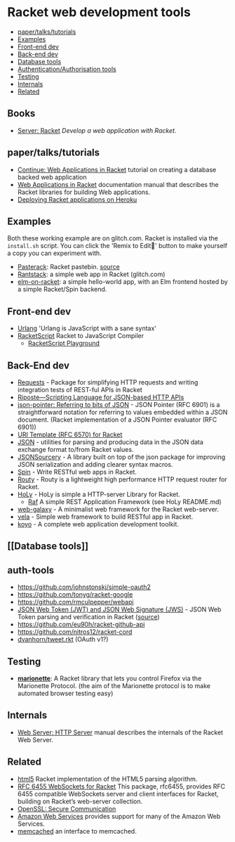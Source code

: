 # Racket web development tools

* [paper/talks/tutorials](#papertalkstutorials)
* [Examples](#examples)
* [Front-end dev](#front-end-dev)
* [Back-end dev](#back-end-dev)
* [Database tools](#database-tools)
* [Authentication/Authorisation tools](#auth-tools)
* [Testing](#testing)
* [Internals](#internals)
* [Related](#related)


## Books 

* [Server: Racket](http://serverracket.com/) _Develop a web application with Racket._

## paper/talks/tutorials

* [Continue: Web Applications in Racket](https://docs.racket-lang.org/continue) tutorial on creating a database backed web application
* [Web Applications in Racket](https://docs.racket-lang.org/web-server/) documentation manual that describes the Racket libraries for building Web applications.
* [Deploying Racket applications on Heroku](https://lexi-lambda.github.io/blog/2015/08/22/deploying-racket-applications-on-heroku/)

## Examples
Both these working example are on glitch.com. Racket is installed via the `install.sh` script.
You can click the 'Remix to Edit🎤' button to make yourself a copy you can experiment with. 
* [Pasterack](http://pasterack.org/): Racket pastebin.  [source](https://github.com/stchang/pasterack)
* [Rantstack](https://glitch.com/~rantstack): a simple web app in Racket (glitch.com)
* [elm-on-racket](https://glitch.com~elm-on-racket): a simple hello-world app, with an Elm frontend hosted by a simple Racket/Spin backend.

## Front-end dev
* [Urlang](https://github.com/soegaard/urlang) 'Urlang is JavaScript with a sane syntax'
* [RacketScript](https://github.com/vishesh/racketscript) Racket to JavaScript Compiler
  * [RacketScript Playground](http://rapture.twistedplane.com:8080/)

## Back-End dev
* [Requests](https://github.com/jackfirth/racket-request) - Package for simplifying HTTP requests and writing integration tests of REST-ful APIs in Racket
* [Riposte—Scripting Language for JSON-based HTTP APIs](https://github.com/vicampo/riposte)
* [json-pointer: Referring to bits of JSON](https://github.com/jessealama/json-pointer) - JSON Pointer (RFC 6901) is a straightforward notation for referring to values embedded within a JSON document. (Racket implementation of a JSON Pointer evaluator (RFC 6901))
* [URI Template (RFC 6570) for Racket](https://github.com/jessealama/uri-template)
* [JSON](https://docs.racket-lang.org/json/) - utilities for parsing and producing data in the JSON data exchange format to/from Racket values.
* [JSONSourcery](https://docs.racket-lang.org/json-sourcery/) - A library built on top of the json package for improving JSON serialization and adding clearer syntax macros.
* [Spin](https://github.com/dmac/spin) - Write RESTful web apps in Racket.
* [Routy](https://github.com/Junker/routy) - Routy is a lightweight high performance HTTP request router for Racket.
* [HoLy](https://github.com/nihirash/holy) - HoLy is simple a HTTP-server Library for Racket.
  * [Raf](https://github.com/z-song/raf/) A simple REST Application Framework (see HoLy README.md)
* [web-galaxy](https://github.com/euhmeuh/web-galaxy) - A minimalist web framework for the Racket web-server.
* [vela](https://github.com/nuty/vela) - Simple web framework to build RESTful app in Racket.
* [koyo](https://docs.racket-lang.org/koyo@koyo-doc/index.html) - A complete web application development toolkit.

## [[Database tools]]


## auth-tools
* https://github.com/johnstonskj/simple-oauth2
* https://github.com/tonyg/racket-google
* https://github.com/rmculpepper/webapi
* [JSON Web Token (JWT) and JSON Web Signature (JWS)](https://docs.racket-lang.org/jwt/) - JSON Web Token parsing and verification in Racket ([source](https://github.com/RenaissanceBug/racket-jwt))
* https://github.com/eu90h/racket-github-api
* https://github.com/nitros12/racket-cord
* [dvanhorn/tweet.rkt](https://gist.github.com/dvanhorn/815bdda5cfcdee18d480cb6a5d1119f3)  (OAuth v1?)


## Testing 
* [**marionette**](https://github.com/Bogdanp/marionette): A Racket library that lets you control Firefox via the Marionette Protocol. (the aim of the Marionette protocol is to make automated browser testing easy)

## Internals 
* [Web Server: HTTP Server](https://docs.racket-lang.org/web-server-internal/index.html) manual describes the internals of the Racket Web Server.

## Related
* [html5](https://github.com/jessealama/rhtml5) Racket implementation of the HTML5 parsing algorithm.
* [RFC 6455 WebSockets for Racket](https://docs.racket-lang.org/rfc6455/index.html) This package, rfc6455, provides RFC 6455 compatible WebSockets server and client interfaces for Racket, building on Racket’s web-server collection.
* [OpenSSL: Secure Communication](https://docs.racket-lang.org/openssl/index.html)
* [Amazon Web Services](https://docs.racket-lang.org/aws/index.html) provides support for many of the Amazon Web Services.
* [memcached](https://docs.racket-lang.org/memcached/index.html) an interface to memcached.